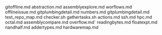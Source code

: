 gitoffline.md
abstraction.md
assemblyexplore.md
worflows.md
offlineissue.md
gitplumbingdetail.md
numbers.md
gitplumbingdetail.md
test_repo_map.md
checker.sh
gathertasks.sh
actions.md
ssh.md
hpc.md
octal.md
assemblycompare.md
overflow.md`
readingbytes.md
floatexpt.md
nandhalf.md
addertypes.md
hardwaremap.md
